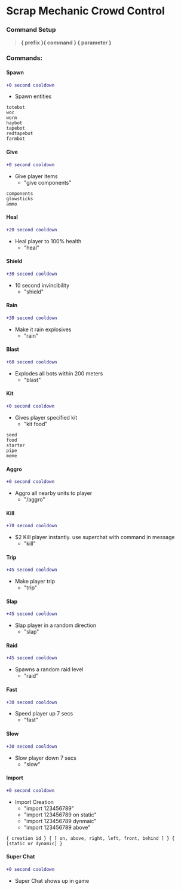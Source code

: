 # Scrap Mechanic Crowd Control

### Command Setup
> **{ prefix }{ command }  { parameter }**

### Commands:
        
#### Spawn
```diff
+0 second cooldown
```
- Spawn entities
```
totebot         
woc          
worm        
haybot        
tapebot        
redtapebot        
farmbot
```           
#### Give
```diff
+0 second cooldown
```
- Give player items
  - "give components"
```
components
glowsticks
ammo
```   
#### Heal
```diff
+20 second cooldown
```
- Heal player to 100% health
  - "heal"
#### Shield
```diff
+30 second cooldown
```
- 10 second invincibility
  - "shield"
#### Rain
```diff
+30 second cooldown
```
- Make it rain explosives
  - "rain"
#### Blast
```diff
+60 second cooldown
```
- Explodes all bots within 200 meters
  - "blast"
#### Kit
```diff
+0 second cooldown
```
- Gives player specified kit
  - "kit food"
```
seed        
food       
starter      
pipe     
meme
```            
#### Aggro
```diff
+0 second cooldown
```
- Aggro all nearby units to player
  - "/aggro"
#### Kill
```diff
+70 second cooldown
```
- $2 Kill player instantly. use superchat with command in message
  - "kill"
#### Trip
```diff
+45 second cooldown
```
- Make player trip
  - "trip" 
#### Slap
```diff
+45 second cooldown
```
- Slap player in a random direction
  - "slap" 
#### Raid
```diff
+45 second cooldown
```
- Spawns a random raid level
  - "raid"
#### Fast
```diff
+30 second cooldown
```
- Speed player up 7 secs
  - "fast"
#### Slow
```diff
+30 second cooldown
```
- Slow player down 7 secs
  - "slow"
#### Import
```diff
+0 second cooldown
```
- Import Creation
  - "import 123456789"
  - "import 123456789 on static"
  - "import 123456789 dynmaic"
  - "import 123456789 above"
```
{ creation id } { [ on, above, right, left, front, behind ] } { [static or dynamic] }
```
#### Super Chat
```diff
+0 second cooldown
```
- Super Chat shows up in game
